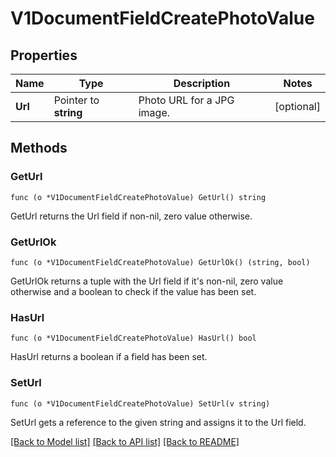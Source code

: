 # V1DocumentFieldCreatePhotoValue

## Properties

Name | Type | Description | Notes
------------ | ------------- | ------------- | -------------
**Url** | Pointer to **string** | Photo URL for a JPG image. | [optional] 

## Methods

### GetUrl

`func (o *V1DocumentFieldCreatePhotoValue) GetUrl() string`

GetUrl returns the Url field if non-nil, zero value otherwise.

### GetUrlOk

`func (o *V1DocumentFieldCreatePhotoValue) GetUrlOk() (string, bool)`

GetUrlOk returns a tuple with the Url field if it's non-nil, zero value otherwise
and a boolean to check if the value has been set.

### HasUrl

`func (o *V1DocumentFieldCreatePhotoValue) HasUrl() bool`

HasUrl returns a boolean if a field has been set.

### SetUrl

`func (o *V1DocumentFieldCreatePhotoValue) SetUrl(v string)`

SetUrl gets a reference to the given string and assigns it to the Url field.


[[Back to Model list]](../README.md#documentation-for-models) [[Back to API list]](../README.md#documentation-for-api-endpoints) [[Back to README]](../README.md)


